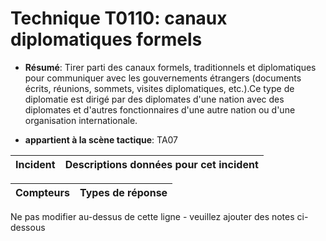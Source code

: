 # Technique T0110: canaux diplomatiques formels

* **Résumé**: Tirer parti des canaux formels, traditionnels et diplomatiques pour communiquer avec les gouvernements étrangers (documents écrits, réunions, sommets, visites diplomatiques, etc.).Ce type de diplomatie est dirigé par des diplomates d'une nation avec des diplomates et d'autres fonctionnaires d'une autre nation ou d'une organisation internationale.

* **appartient à la scène tactique**: TA07


|Incident |Descriptions données pour cet incident |
|-------- |-------------------- |



|Compteurs |Types de réponse |
|-------- |-------------- |


Ne pas modifier au-dessus de cette ligne - veuillez ajouter des notes ci-dessous